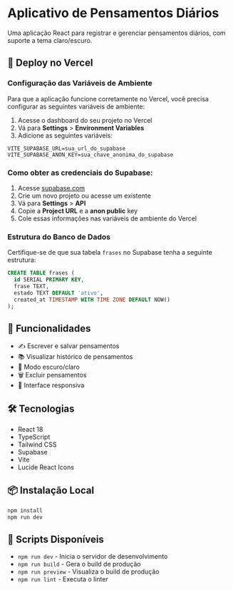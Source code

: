 # Aplicativo de Pensamentos Diários

Uma aplicação React para registrar e gerenciar pensamentos diários, com suporte a tema claro/escuro.

## 🚀 Deploy no Vercel

### Configuração das Variáveis de Ambiente

Para que a aplicação funcione corretamente no Vercel, você precisa configurar as seguintes variáveis de ambiente:

1. Acesse o dashboard do seu projeto no Vercel
2. Vá para **Settings** > **Environment Variables**
3. Adicione as seguintes variáveis:

```
VITE_SUPABASE_URL=sua_url_do_supabase
VITE_SUPABASE_ANON_KEY=sua_chave_anonima_do_supabase
```

### Como obter as credenciais do Supabase:

1. Acesse [supabase.com](https://supabase.com)
2. Crie um novo projeto ou acesse um existente
3. Vá para **Settings** > **API**
4. Copie a **Project URL** e a **anon public** key
5. Cole essas informações nas variáveis de ambiente do Vercel

### Estrutura do Banco de Dados

Certifique-se de que sua tabela `frases` no Supabase tenha a seguinte estrutura:

```sql
CREATE TABLE frases (
  id SERIAL PRIMARY KEY,
  frase TEXT,
  estado TEXT DEFAULT 'ativo',
  created_at TIMESTAMP WITH TIME ZONE DEFAULT NOW()
);
```

## 🎨 Funcionalidades

- ✍️ Escrever e salvar pensamentos
- 📚 Visualizar histórico de pensamentos
- 🌙 Modo escuro/claro
- 🗑️ Excluir pensamentos
- 📱 Interface responsiva

## 🛠️ Tecnologias

- React 18
- TypeScript
- Tailwind CSS
- Supabase
- Vite
- Lucide React Icons

## 📦 Instalação Local

```bash
npm install
npm run dev
```

## 🔧 Scripts Disponíveis

- `npm run dev` - Inicia o servidor de desenvolvimento
- `npm run build` - Gera o build de produção
- `npm run preview` - Visualiza o build de produção
- `npm run lint` - Executa o linter 